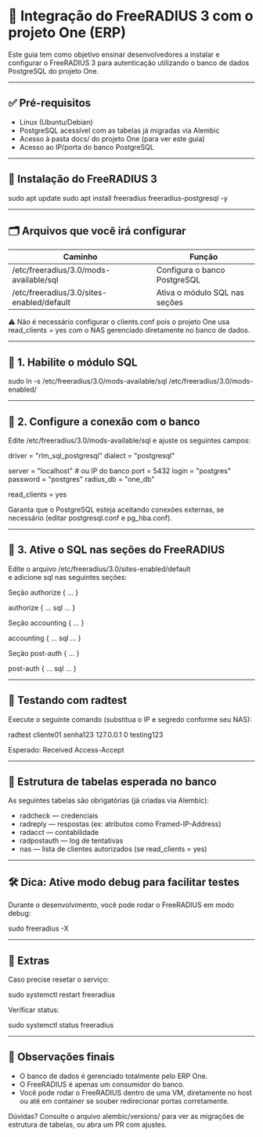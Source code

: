 # 📡 Integração do FreeRADIUS 3 com o projeto One (ERP)

Este guia tem como objetivo ensinar desenvolvedores a instalar e configurar o FreeRADIUS 3 para autenticação utilizando o banco de dados PostgreSQL do projeto One.

---

## ✅ Pré-requisitos

- Linux (Ubuntu/Debian)
- PostgreSQL acessível com as tabelas já migradas via Alembic
- Acesso à pasta docs/ do projeto One (para ver este guia)
- Acesso ao IP/porta do banco PostgreSQL

---

## 🧱 Instalação do FreeRADIUS 3

sudo apt update
sudo apt install freeradius freeradius-postgresql -y

---

## 🗂️ Arquivos que você irá configurar

| Caminho                                     | Função                        |
|--------------------------------------------|-------------------------------|
| /etc/freeradius/3.0/mods-available/sql      | Configura o banco PostgreSQL  |
| /etc/freeradius/3.0/sites-enabled/default   | Ativa o módulo SQL nas seções |

⚠️ Não é necessário configurar o clients.conf pois o projeto One usa read_clients = yes com o NAS gerenciado diretamente no banco de dados.

---

## 🔧 1. Habilite o módulo SQL

sudo ln -s /etc/freeradius/3.0/mods-available/sql /etc/freeradius/3.0/mods-enabled/

---

## 🔧 2. Configure a conexão com o banco

Edite /etc/freeradius/3.0/mods-available/sql e ajuste os seguintes campos:

driver = "rlm_sql_postgresql"
dialect = "postgresql"

server = "localhost"         # ou IP do banco
port = 5432
login = "postgres"
password = "postgres"
radius_db = "one_db"

read_clients = yes

Garanta que o PostgreSQL esteja aceitando conexões externas, se necessário (editar postgresql.conf e pg_hba.conf).

---

## 🔧 3. Ative o SQL nas seções do FreeRADIUS

Edite o arquivo /etc/freeradius/3.0/sites-enabled/default  
e adicione sql nas seguintes seções:

Seção authorize { ... }

authorize {
    ...
    sql
    ...
}

Seção accounting { ... }

accounting {
    ...
    sql
    ...
}

Seção post-auth { ... }

post-auth {
    ...
    sql
    ...
}

---

## 🧪 Testando com radtest

Execute o seguinte comando (substitua o IP e segredo conforme seu NAS):

radtest cliente01 senha123 127.0.0.1 0 testing123

Esperado: Received Access-Accept

---

## 📌 Estrutura de tabelas esperada no banco

As seguintes tabelas são obrigatórias (já criadas via Alembic):

- radcheck — credenciais
- radreply — respostas (ex: atributos como Framed-IP-Address)
- radacct — contabilidade
- radpostauth — log de tentativas
- nas — lista de clientes autorizados (se read_clients = yes)

---

## 🛠️ Dica: Ative modo debug para facilitar testes

Durante o desenvolvimento, você pode rodar o FreeRADIUS em modo debug:

sudo freeradius -X

---

## 📁 Extras

Caso precise resetar o serviço:

sudo systemctl restart freeradius

Verificar status:

sudo systemctl status freeradius

---

## 🧠 Observações finais

- O banco de dados é gerenciado totalmente pelo ERP One.
- O FreeRADIUS é apenas um consumidor do banco.
- Você pode rodar o FreeRADIUS dentro de uma VM, diretamente no host ou até em container se souber redirecionar portas corretamente.

Dúvidas? Consulte o arquivo alembic/versions/ para ver as migrações de estrutura de tabelas, ou abra um PR com ajustes.
